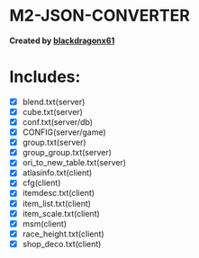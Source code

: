 # M2-JSON-CONVERTER

**Created by [blackdragonx61](https://metin2.dev/board/profile/14335-mali/)**

# Includes:
- [x] blend.txt(server)
- [x] cube.txt(server)
- [x] conf.txt(server/db)
- [x] CONFIG(server/game)
- [x] group.txt(server)
- [x] group_group.txt(server)
- [x] ori_to_new_table.txt(server)
- [x] atlasinfo.txt(client)
- [x] cfg(client)
- [x] itemdesc.txt(client)
- [x] item_list.txt(client)
- [x] item_scale.txt(client)
- [x] msm(client)
- [x] race_height.txt(client)
- [x] shop_deco.txt(client)